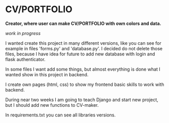 # CV/PORTFOLIO
**Creator, where user can make CV/PORTFOLIO with own colors and data.**

*work in progress*

I wanted create this project in many different versions, like you can see for example in files 'forms.py' and 'database.py'. I decided do not delete those files, because I have idea for future to add new database with login and flask authenticator.

In some files I want add some things, but almost everything is done what I wanted show in this project in backend. 

I create own pages (html, css) to show my frontend basic skills to work with backend.

During near two weeks I am going to teach Django and start new project, but I should add new functions to CV-maker.

In requirements.txt you can see all libraries versions.